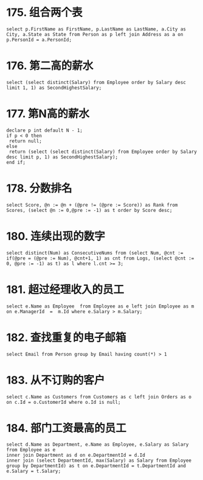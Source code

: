 
# 175. 组合两个表 #
```
select p.FirstName as FirstName, p.LastName as LastName, a.City as City, a.State as State from Person as p left join Address as a on p.PersonId = a.PersonId;
```

# 176. 第二高的薪水 #
```
select (select distinct(Salary) from Employee order by Salary desc limit 1, 1) as SecondHighestSalary;
```

# 177. 第N高的薪水 #
```
declare p int default N - 1;
if p < 0 then
 return null;
else 
 return (select (select distinct(Salary) from Employee order by Salary desc limit p, 1) as SecondHighestSalary);
end if;
```

# 178. 分数排名 #
```
select Score, @n := @n + (@pre != (@pre := Score)) as Rank from Scores, (select @n := 0,@pre := -1) as t order by Score desc;
```

# 180. 连续出现的数字 #
```
select distinct(Num) as ConsecutiveNums from (select Num, @cnt := if(@pre = (@pre := Num), @cnt+1, 1) as cnt from Logs, (select @cnt := 0, @pre := -1) as t) as l where l.cnt >= 3;
```

# 181. 超过经理收入的员工 #
```
select e.Name as Employee  from Employee as e left join Employee as m on e.ManagerId  =  m.Id where e.Salary > m.Salary;
```

# 182. 查找重复的电子邮箱 #
```
select Email from Person group by Email having count(*) > 1 
```

# 183. 从不订购的客户 #
```
select c.Name as Customers from Customers as c left join Orders as o on c.Id = o.CustomerId where o.Id is null;
```

# 184. 部门工资最高的员工 #
```
select d.Name as Department, e.Name as Employee, e.Salary as Salary
from Employee as e
inner join Department as d on e.DepartmentId = d.Id
inner join (select DepartmentId, max(Salary) as Salary from Employee group by DepartmentId) as t on e.DepartmentId = t.DepartmentId and e.Salary = t.Salary;
```

#  #
```
	
```
